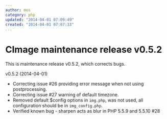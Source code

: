 ```yaml
---
author: mos
category: php
updated: "2014-04-01 07:09:49"
created: "2014-04-01 07:07:33"
...
```

CImage maintenance release v0.5.2
==================================

This is maintenance release v0.5.2, which corrects bugs.

<!--more--> 

v0.5.2 (2014-04-01)

* Correcting issue #26 providing error message when not using postprocessing.
* Correcting issue #27 warning of default timezone.
* Removed default $config options in `img.php`, was not used, all configuration should be in `img_config.php`.
* Verified known bug - sharpen acts as blur in PHP 5.5.9 and 5.5.10 #28
